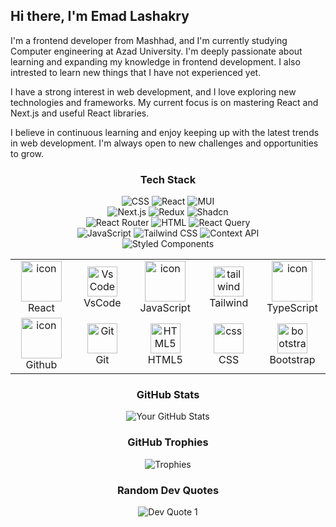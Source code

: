 ## Hi there, I'm Emad Lashakry

I'm a frontend developer from Mashhad, and I'm currently studying Computer engineering at Azad University. I'm deeply passionate about learning and expanding my knowledge in frontend development. I also intrested to learn new things that I have not experienced yet.

I have a strong interest in web development, and I love exploring new technologies and frameworks. My current focus is on mastering React and Next.js and useful React libraries.

I believe in continuous learning and enjoy keeping up with the latest trends in web development. I'm always open to new challenges and opportunities to grow.

<div align="center">

### Tech Stack

![CSS](https://img.shields.io/badge/CSS-blue?logo=css3&logoColor=white&logoWidth=20)
![React](https://img.shields.io/badge/React-61DAFB?logo=react&logoColor=black&logoWidth=20)
![MUI](https://img.shields.io/badge/MUI-007FFF?logo=mui&logoColor=white&logoWidth=20)
<br/>
![Next.js](https://img.shields.io/badge/Next.js-black?logo=next.js&logoColor=white&logoWidth=20)
![Redux](https://img.shields.io/badge/Redux-764ABC?logo=redux&logoColor=white&logoWidth=20)
![Shadcn](https://img.shields.io/badge/Shadcn-000000?logo=react&logoColor=white&logoWidth=20)
<br/>
![React Router](https://img.shields.io/badge/React_Router-CA4245?logo=react-router&logoColor=white&logoWidth=20)
![HTML](https://img.shields.io/badge/HTML-orange?logo=html5&logoColor=white&logoWidth=20)
![React Query](https://img.shields.io/badge/React_Query-FF4154?logo=react-query&logoColor=white&logoWidth=20)
<br/>
![JavaScript](https://img.shields.io/badge/JavaScript-yellow?logo=javascript&logoColor=black&logoWidth=20)
![Tailwind CSS](https://img.shields.io/badge/Tailwind_CSS-38B2AC?logo=tailwind-css&logoColor=white&logoWidth=20)
![Context API](https://img.shields.io/badge/Context_API-yellow?logo=react&logoColor=white&logoWidth=20)
<br/>
![Styled Components](https://img.shields.io/badge/Styled_Components-db7093?logo=styled-components&logoColor=white&logoWidth=20)

</div>

<table align="center">
  <tr>
    <td align="center" width="96">
        <img src="https://techstack-generator.vercel.app/react-icon.svg" alt="icon" width="65" height="65" />
      <br>React
    </td>
       <td align="center" width="96">
        <img src="https://skillicons.dev/icons?i=vscode" width="48" height="48" alt="VsCode" />
      <br>VsCode
    </td>    
    <td align="center" width="96">
        <img src="https://techstack-generator.vercel.app/js-icon.svg" alt="icon" width="65" height="65" />
      <br>JavaScript
    </td>
      <td align="center" width="96">
        <img src="https://skillicons.dev/icons?i=tailwind" width="48" height="48" alt="tailwind" />
      <br>Tailwind
    </td>
    <td align="center" width="96">
        <img src="https://techstack-generator.vercel.app/ts-icon.svg" alt="icon" width="65" height="65" />
      <br>TypeScript
    </td>
  </tr>
  <tr>
    <td align="center" width="96">
        <img src="https://techstack-generator.vercel.app/github-icon.svg" alt="icon" width="65" height="65" />
      <br>Github
    </td>
    <td align="center" width="96"> 
        <img src="https://user-images.githubusercontent.com/25181517/192108372-f71d70ac-7ae6-4c0d-8395-51d8870c2ef0.png" width="48" height="48" alt="Git" />
      <br>Git
    </td>
    <td align="center"  width="96">
        <img src="https://skillicons.dev/icons?i=html" width="48" height="48" alt="HTML5" />
      <br>HTML5
    </td>
    <td align="center" width="96">
        <img src="https://skillicons.dev/icons?i=css" width="48" height="48" alt="css" />
      <br>CSS
    </td>
    <td align="center"  width="96">
        <img src="https://skillicons.dev/icons?i=bootstrap" width="48" height="48" alt="bootstrap" />
      <br>Bootstrap
    </td>
  
  </tr>
</table>

<div align="center">

### GitHub Stats

![Your GitHub Stats](https://github-readme-stats.vercel.app/api?username=yourusername&show_icons=true&theme=radical)

</div>

<div align="center">

### GitHub Trophies

![Trophies](https://github-profile-trophy.vercel.app/?username=yourusername&theme=radical&row=10&column=3)

</div>



<div align="center">

### Random Dev Quotes
  <img src="https://quotes-github-readme.vercel.app/api?type=horizontal&theme=radical&v=1" alt="Dev Quote 1">
</div>
